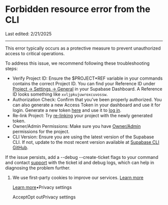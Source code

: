 # Forbidden resource error from the CLI

Last edited: 2/21/2025

* * *

This error typically occurs as a protective measure to prevent unauthorized access to critical operations.

To address this issue, we recommend following these troubleshooting steps:

- Verify Project ID: Ensure the $PROJECT\*REF variable in your commands contains the correct Project ID. You can find your Reference ID under [Project -> Settings -> General](https://supabase.com/dashboard/project/*/settings/general) in your Supabase Dashboard. A Reference ID looks something like `xvljpkujuwroxcuvossw`.
- Authorization Check: Confirm that you’ve been properly authorized. You can also generate a new Access Token in your dashboard and use it for login. Generate a new token [here](https://supabase.com/dashboard/account/tokens) and use it to [log in](https://supabase.com/docs/reference/cli/supabase-login).
- Re-link Project: Try [re-linking](https://supabase.com/docs/reference/cli/supabase-link) your project with the newly generated token.
- Owner/Admin Permissions: Make sure you have [Owner/Admin](https://supabase.com/docs/guides/platform/access-control) permissions for the project.
- CLI Version: Ensure you are using the latest version of the Supabase CLI. If not, update to the most recent version available at [Supabase CLI GitHub](https://github.com/supabase/cli).

If the issue persists, add a --debug --create-ticket flags to your command and contact [support](https://supabase.com/support) with the ticket id and debug logs, which can help in diagnosing the problem further.

1. We use first-party cookies to improve our services. [Learn more](https://supabase.com/privacy#8-cookies-and-similar-technologies-used-on-our-european-services)



   [Learn more](https://supabase.com/privacy#8-cookies-and-similar-technologies-used-on-our-european-services)•Privacy settings





   AcceptOpt outPrivacy settings